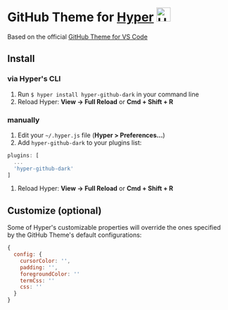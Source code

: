 # GitHub Theme for [Hyper](https://hyper.is/) <img width='32' alt='Hyper GitHub Theme' src='https://cloud.githubusercontent.com/assets/10454741/21241774/9172ddb6-c311-11e6-91ee-e4225ab9560a.gif'>

Based on the official [GitHub Theme for VS Code](https://marketplace.visualstudio.com/items?itemName=GitHub.github-vscode-theme)

## Install

### via Hyper's CLI

1. Run `$ hyper install hyper-github-dark` in your command line
2. Reload Hyper: **View -> Full Reload** or **Cmd + Shift + R**

### manually

1. Edit your `~/.hyper.js` file (**Hyper > Preferences...**)
2. Add `hyper-github-dark` to your plugins list:
```js
plugins: [
  ...
  'hyper-github-dark'
]
```
1. Reload Hyper: **View -> Full Reload** or **Cmd + Shift + R**

## Customize (optional)

Some of Hyper's customizable properties will override the ones specified by the GitHub Theme's default configurations:

```js
{
  config: {
    cursorColor: '',
    padding: '',
    foregroundColor: ''
    termCss: ''
    css: ''
  }
}
```
